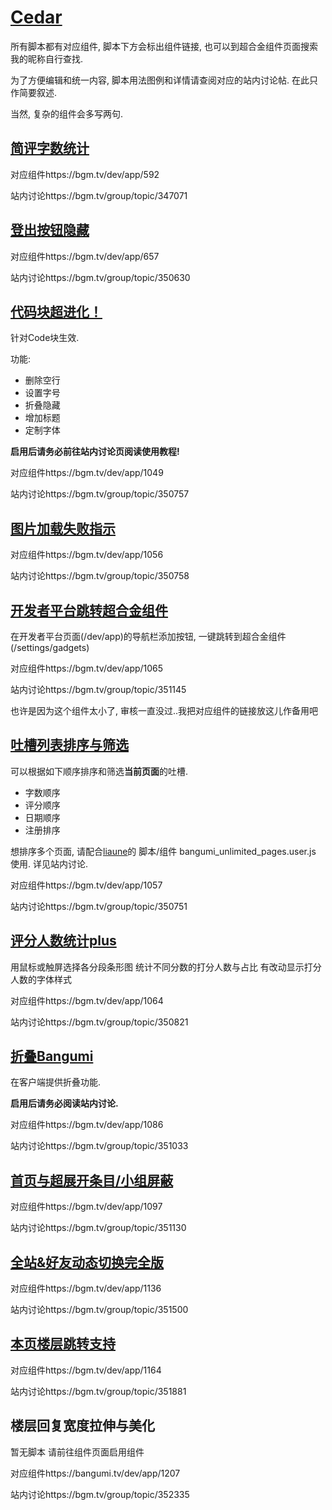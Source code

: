 # [Cedar](https://bgm.tv/user/313469)

所有脚本都有对应组件, 脚本下方会标出组件链接, 也可以到超合金组件页面搜索我的昵称自行查找.

为了方便编辑和统一内容, 脚本用法图例和详情请查阅对应的站内讨论帖. 在此只作简要叙述.

当然, 复杂的组件会多写两句.

## [简评字数统计](comment_word_counter.user.js?raw=true)

对应组件https://bgm.tv/dev/app/592

站内讨论https://bgm.tv/group/topic/347071

## [登出按钮隐藏](hide_logout.user.js?raw=true)

对应组件https://bgm.tv/dev/app/657

站内讨论https://bgm.tv/group/topic/350630

## [代码块超进化！](codeblock_super_evolution.user.js?raw=true)

针对Code块生效.

功能:
* 删除空行
* 设置字号
* 折叠隐藏
* 增加标题
* 定制字体

**启用后请务必前往站内讨论页阅读使用教程!**

对应组件https://bgm.tv/dev/app/1049

站内讨论https://bgm.tv/group/topic/350757

## [图片加载失败指示](add_image_alt.user.js?raw=true)

对应组件https://bgm.tv/dev/app/1056

站内讨论https://bgm.tv/group/topic/350758

## [开发者平台跳转超合金组件](jump_to_gadgets.user.js?raw=true)

在开发者平台页面(/dev/app)的导航栏添加按钮, 一键跳转到超合金组件(/settings/gadgets)

对应组件https://bgm.tv/dev/app/1065

站内讨论https://bgm.tv/group/topic/351145

也许是因为这个组件太小了, 审核一直没过..我把对应组件的链接放这儿作备用吧

## [吐槽列表排序与筛选](sort_and_filter_comments.user.js?raw=true)

可以根据如下顺序排序和筛选**当前页面**的吐槽.
* 字数顺序
* 评分顺序
* 日期顺序
* 注册排序

想排序多个页面, 请配合[liaune](https://bgm.tv/user/liaune)的 脚本/组件 bangumi_unlimited_pages.user.js 使用. 详见站内讨论.

对应组件https://bgm.tv/dev/app/1057

站内讨论https://bgm.tv/group/topic/350751

## [评分人数统计plus](count_votes.user.js?raw=true)

用鼠标或触屏选择各分段条形图
统计不同分数的打分人数与占比
有改动显示打分人数的字体样式

对应组件https://bgm.tv/dev/app/1064

站内讨论https://bgm.tv/group/topic/350821

## [折叠Bangumi](spoilerFakeBBcode.user.js?raw=true)

在客户端提供折叠功能.

**启用后请务必阅读站内讨论.**

对应组件https://bgm.tv/dev/app/1086

站内讨论https://bgm.tv/group/topic/351033

## [首页与超展开条目/小组屏蔽](homepage_rakuen_blacklist.user.js?raw=true)

对应组件https://bgm.tv/dev/app/1097

站内讨论https://bgm.tv/group/topic/351130

## [全站&好友动态切换完全版](timeline_perfect_switcher.user.js?raw=true)

对应组件https://bgm.tv/dev/app/1136

站内讨论https://bgm.tv/group/topic/351500

## [本页楼层跳转支持](make_internal_link.user.js?raw=true)

对应组件https://bgm.tv/dev/app/1164

站内讨论https://bgm.tv/group/topic/351881

## 楼层回复宽度拉伸与美化

暂无脚本 请前往组件页面启用组件

对应组件https://bangumi.tv/dev/app/1207

站内讨论https://bgm.tv/group/topic/352335
